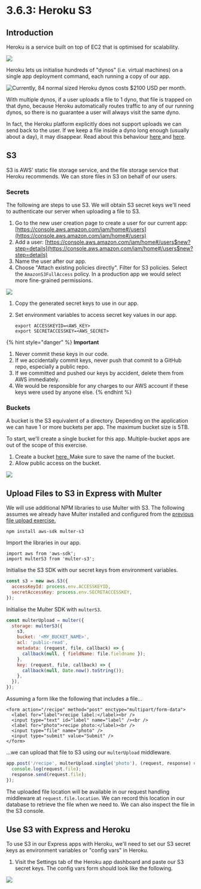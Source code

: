 # 3.6.3: Heroku S3

## Introduction

Heroku is a service built on top of EC2 that is optimised for scalability.

![](../../../.gitbook/assets/heroku-arch-simple.png)

Heroku lets us initialise hundreds of "dynos" (i.e. virtual machines) on a single app deployment command, each running a copy of our app.

![Currently, 84 normal sized Heroku dynos costs $2100 USD per month.](../../../.gitbook/assets/screen-shot-2020-12-10-at-5.51.58-pm.png)

With multiple dynos, if a user uploads a file to 1 dyno, that file is trapped on that dyno, because Heroku automatically routes traffic to any of our running dynos, so there is no guarantee a user will always visit the same dyno.

In fact, the Heroku platform explicitly does not support uploads we can send back to the user. If we keep a file inside a dyno long enough (usually about a day), it may disappear. Read about this behaviour [here ](https://help.heroku.com/K1PPS2WM/why-are-my-file-uploads-missing-deleted)and [here](https://devcenter.heroku.com/articles/dynos#ephemeral-filesystem).

## S3

S3 is AWS' static file storage service, and the file storage service that Heroku recommends. We can store files in S3 on behalf of our users.

### Secrets

The following are steps to use S3. We will obtain S3 secret keys we'll need to authenticate our server when uploading a file to S3.

1. Go to the new user creation page to create a user for our current app: [https://console.aws.amazon.com/iam/home#/users](https://console.aws.amazon.com/iam/home#/users)
2. Add a user: [https://console.aws.amazon.com/iam/home#/users$new?step=details](https://console.aws.amazon.com/iam/home#/users$new?step=details)
3. Name the user after our app.
4. Choose "Attach existing policies directly". Filter for S3 policies. Select the `AmazonS3FullAccess` policy. In a production app we would select more fine-grained permissions.

![](../../../.gitbook/assets/screen-shot-2020-12-10-at-8.52.30-pm.png)

1. Copy the generated secret keys to use in our app.
2.  Set environment variables to access secret key values in our app.

    ```
    export ACCESSKEYID=<AWS_KEY>
    export SECRETACCESSKEY=<AWS_SECRET>
    ```

{% hint style="danger" %}
**Important**

1. Never commit these keys in our code.
2. If we accidentally commit keys, never push that commit to a GitHub repo, especially a public repo.
3. If we committed and pushed our keys by accident, delete them from AWS immediately.
4. We would be responsible for any charges to our AWS account if these keys were used by anyone else.
{% endhint %}

### Buckets

A bucket is the S3 equivalent of a directory. Depending on the application we can have 1 or more buckets per app. The maximum bucket size is 5TB.

To start, we'll create a single bucket for this app. Multiple-bucket apps are out of the scope of this exercise.

1. Create a bucket [here. ](https://s3.console.aws.amazon.com/s3/bucket/create)Make sure to save the name of the bucket.
2. Allow public access on the bucket.

![](../../../.gitbook/assets/screen-shot-2020-12-10-at-9.07.56-pm.png)

## Upload Files to S3 in Express with Multer

We will use additional NPM libraries to use Multer with S3. The following assumes we already have Multer installed and configured from the [previous file upload exercise.](../../../Module2/day16/3.4-sql-applications/3.4.11-file-uploads.md)

```
npm install aws-sdk multer-s3
```

Import the libraries in our app.

```
import aws from 'aws-sdk';
import multerS3 from 'multer-s3';
```

Initialise the S3 SDK with our secret keys from environment variables.

```javascript
const s3 = new aws.S3({
  accessKeyId: process.env.ACCESSKEYID,
  secretAccessKey: process.env.SECRETACCESSKEY,
});
```

Initialise the Multer SDK with `multerS3`.

```javascript
const multerUpload = multer({
  storage: multerS3({
    s3,
    bucket: '<MY_BUCKET_NAME>',
    acl: 'public-read',
    metadata: (request, file, callback) => {
      callback(null, { fieldName: file.fieldname });
    },
    key: (request, file, callback) => {
      callback(null, Date.now().toString());
    },
  }),
});
```

Assuming a form like the following that includes a file...

```markup
<form action="/recipe" method="post" enctype="multipart/form-data">
  <label for="label">recipe label:</label><br />
  <input type="text" id="label" name="label" /><br />
  <label for="photo">recipe photo:</label><br />
  <input type="file" name="photo" />
  <input type="submit" value="Submit" />
</form>
```

...we can upload that file to S3 using our `multerUpload` middleware.

```javascript
app.post('/recipe', multerUpload.single('photo'), (request, response) => {
  console.log(request.file);
  response.send(request.file);
});
```

The uploaded file location will be available in our request handling middleware at `request.file.location`. We can record this location in our database to retrieve the file when we need to. We can also inspect the file in the S3 console.

## Use S3 with Express and Heroku

To use S3 in our Express apps with Heroku, we'll need to set our S3 secret keys as environment variables or "config vars" in Heroku.

1. Visit the Settings tab of the Heroku app dashboard and paste our S3 secret keys. The config vars form should look like the following.

![](../../../.gitbook/assets/screen-shot-2020-12-16-at-10.09.15-am.png)
